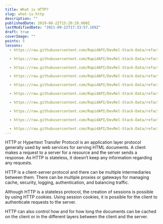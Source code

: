 ```yaml
---
title: What is HTTP?
slug: what-is-http
description: ""
publishedDate: 2019-08-22T15:20:28.000Z
lastModifiedDate: "2021-09-22T17:33:57.169Z"
draft: true
coverImage: ""
points: 5
lessons:
  - https://raw.githubusercontent.com/RapidAPI/DevRel-Stack-Data/refactor/modify-how-parent-files-are-stored/learn/courses/learn-rest-apis/modules/http-methods/lessons/2021-09-22-different-methods-of-http.md

  - https://raw.githubusercontent.com/RapidAPI/DevRel-Stack-Data/refactor/modify-how-parent-files-are-stored/learn/courses/learn-rest-apis/modules/http-methods/lessons/2021-09-22-get-request.md

  - https://raw.githubusercontent.com/RapidAPI/DevRel-Stack-Data/refactor/modify-how-parent-files-are-stored/learn/courses/learn-rest-apis/modules/http-methods/lessons/2021-09-22-post-request.md

  - https://raw.githubusercontent.com/RapidAPI/DevRel-Stack-Data/refactor/modify-how-parent-files-are-stored/learn/courses/learn-rest-apis/modules/http-methods/lessons/2021-09-22-patch-request.md

  - https://raw.githubusercontent.com/RapidAPI/DevRel-Stack-Data/refactor/modify-how-parent-files-are-stored/learn/courses/learn-rest-apis/modules/http-methods/lessons/2021-09-22-put-request.md

  - https://raw.githubusercontent.com/RapidAPI/DevRel-Stack-Data/refactor/modify-how-parent-files-are-stored/learn/courses/learn-rest-apis/modules/http-methods/lessons/2021-09-22-delete-request.md

  - https://raw.githubusercontent.com/RapidAPI/DevRel-Stack-Data/refactor/modify-how-parent-files-are-stored/learn/courses/learn-rest-apis/modules/http-methods/lessons/2021-09-22-head-request.md

  - https://raw.githubusercontent.com/RapidAPI/DevRel-Stack-Data/refactor/modify-how-parent-files-are-stored/learn/courses/learn-rest-apis/modules/http-methods/lessons/2021-09-22-connect-request.md

  - https://raw.githubusercontent.com/RapidAPI/DevRel-Stack-Data/refactor/modify-how-parent-files-are-stored/learn/courses/learn-rest-apis/modules/http-methods/lessons/2021-09-22-options-request.md

  - https://raw.githubusercontent.com/RapidAPI/DevRel-Stack-Data/refactor/modify-how-parent-files-are-stored/learn/courses/learn-rest-apis/modules/http-methods/lessons/2021-09-22-trace-request.md
---
```


HTTP or Hypertext Transfer Protocol is an application layer protocol generally used by web services for serving HTML documents. A client makes a request to a server for a resource and the server sends a response. As HTTP is stateless, it doesn’t keep any information regarding any requests.

HTTP is a client-server protocol and there can be multiple intermediaries between them. There can be multiple proxies or gateways for managing cache, security, logging, authentication, and balancing traffic.

Although HTTP is a stateless protocol, the creation of sessions is possible by using HTTP cookies. Using session cookies, it is possible for the client to authenticate requests to the server.

HTTP can also control how and for how long the documents can be cached on the client or in the different layers between the client and the server.

